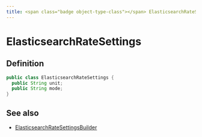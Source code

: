 ```yaml
---
title: <span class="badge object-type-class"></span> ElasticsearchRateSettings
---
```

# <span class="badge object-type-class"></span> ElasticsearchRateSettings

## Definition

```java
public class ElasticsearchRateSettings {
  public String unit;
  public String mode;
}
```
## See also

 * <span class="badge builder"></span> [ElasticsearchRateSettingsBuilder](./builder-ElasticsearchRateSettingsBuilder.md)
